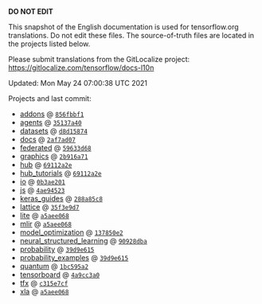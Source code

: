 __DO NOT EDIT__

This snapshot of the English documentation is used for tensorflow.org
translations. Do not edit these files. The source-of-truth files are located in
the projects listed below.

Please submit translations from the GitLocalize project: https://gitlocalize.com/tensorflow/docs-l10n

Updated: Mon May 24 07:00:38 UTC 2021

Projects and last commit:

- [addons](https://github.com/tensorflow/addons/tree/master/docs) @ <a href='https://github.com/tensorflow/addons/commit/856fbbf1800e77e618a8075814ad70d23e802bb2'><code>856fbbf1</code></a>
- [agents](https://github.com/tensorflow/agents/tree/master/docs) @ <a href='https://github.com/tensorflow/agents/commit/35137a40d2d6145dc55ecbcc4bf08b921aaab926'><code>35137a40</code></a>
- [datasets](https://github.com/tensorflow/datasets/tree/master/docs) @ <a href='https://github.com/tensorflow/datasets/commit/d8d15874049f1cc698d504dfa609563193a55014'><code>d8d15874</code></a>
- [docs](https://github.com/tensorflow/docs/tree/master/site/en) @ <a href='https://github.com/tensorflow/docs/commit/2af7ad07ad4d26f3bae069e055bb02187204576f'><code>2af7ad07</code></a>
- [federated](https://github.com/tensorflow/federated/tree/master/docs) @ <a href='https://github.com/tensorflow/federated/commit/59633d68e04f46c4881a05af5cda75bddc532afb'><code>59633d68</code></a>
- [graphics](https://github.com/tensorflow/graphics/tree/master/tensorflow_graphics/g3doc) @ <a href='https://github.com/tensorflow/graphics/commit/2b916a71bf4fbc6472fe99036a428c4365681e64'><code>2b916a71</code></a>
- [hub](https://github.com/tensorflow/hub/tree/master/docs) @ <a href='https://github.com/tensorflow/hub/commit/69112a2e5d2f25fa5ebf4339eca5a9d68378f287'><code>69112a2e</code></a>
- [hub_tutorials](https://github.com/tensorflow/hub/tree/master/examples/colab) @ <a href='https://github.com/tensorflow/hub/commit/69112a2e5d2f25fa5ebf4339eca5a9d68378f287'><code>69112a2e</code></a>
- [io](https://github.com/tensorflow/io/tree/master/docs) @ <a href='https://github.com/tensorflow/io/commit/0b3ae2015122c4e75b68f4290e325df75744c092'><code>0b3ae201</code></a>
- [js](https://github.com/tensorflow/tfjs-website/tree/master/docs) @ <a href='https://github.com/tensorflow/tfjs-website/commit/4ae945230a7423f2ff6ecea37af63259dad2fa0d'><code>4ae94523</code></a>
- [keras_guides](https://github.com/tensorflow/docs/tree/snapshot-keras/site/en/guide/keras) @ <a href='https://github.com/tensorflow/docs/commit/288a85c8c652050d802d4737ebf21d19254b6672'><code>288a85c8</code></a>
- [lattice](https://github.com/tensorflow/lattice/tree/master/docs) @ <a href='https://github.com/tensorflow/lattice/commit/35f3e9d7da7f90a700d7a903e1818e82965f245c'><code>35f3e9d7</code></a>
- [lite](https://github.com/tensorflow/tensorflow/tree/master/tensorflow/lite/g3doc) @ <a href='https://github.com/tensorflow/tensorflow/commit/a5aee06828df680f6572ad9af57aec0edeafe25c'><code>a5aee068</code></a>
- [mlir](https://github.com/tensorflow/tensorflow/tree/master/tensorflow/compiler/mlir/g3doc) @ <a href='https://github.com/tensorflow/tensorflow/commit/a5aee06828df680f6572ad9af57aec0edeafe25c'><code>a5aee068</code></a>
- [model_optimization](https://github.com/tensorflow/model-optimization/tree/master/tensorflow_model_optimization/g3doc) @ <a href='https://github.com/tensorflow/model-optimization/commit/137850e2bfb4cebcd2674ae3114c2d1833a31660'><code>137850e2</code></a>
- [neural_structured_learning](https://github.com/tensorflow/neural-structured-learning/tree/master/g3doc) @ <a href='https://github.com/tensorflow/neural-structured-learning/commit/90928dba3ae6ff07a42c7b052f7416f43911f09b'><code>90928dba</code></a>
- [probability](https://github.com/tensorflow/probability/tree/master/tensorflow_probability/g3doc) @ <a href='https://github.com/tensorflow/probability/commit/39d9e615dceb9373ea215035db5111e022088bd5'><code>39d9e615</code></a>
- [probability_examples](https://github.com/tensorflow/probability/tree/master/tensorflow_probability/examples/jupyter_notebooks) @ <a href='https://github.com/tensorflow/probability/commit/39d9e615dceb9373ea215035db5111e022088bd5'><code>39d9e615</code></a>
- [quantum](https://github.com/tensorflow/quantum/tree/master/docs) @ <a href='https://github.com/tensorflow/quantum/commit/1bc595a2c552dd0410536f82030b088b3490a0ce'><code>1bc595a2</code></a>
- [tensorboard](https://github.com/tensorflow/tensorboard/tree/master/docs) @ <a href='https://github.com/tensorflow/tensorboard/commit/4a9cc3a0f12a10a608e4b4891cc719eded491097'><code>4a9cc3a0</code></a>
- [tfx](https://github.com/tensorflow/tfx/tree/master/docs) @ <a href='https://github.com/tensorflow/tfx/commit/c315e7cf75822088e974e15b43c96fab86746733'><code>c315e7cf</code></a>
- [xla](https://github.com/tensorflow/tensorflow/tree/master/tensorflow/compiler/xla/g3doc) @ <a href='https://github.com/tensorflow/tensorflow/commit/a5aee06828df680f6572ad9af57aec0edeafe25c'><code>a5aee068</code></a>

